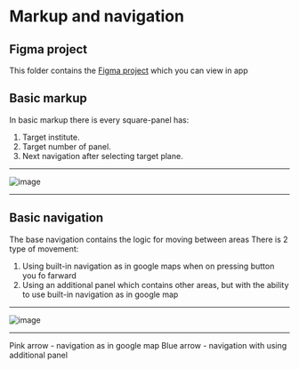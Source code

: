 # Markup and navigation

## Figma project
This folder contains the [Figma project](https://www.figma.com/file/xmwmtu8oV4sWUsyeIA5HGI/RubikCubeNavigation) which you can view in app

## Basic markup
In basic markup there is every square-panel has:
1. Target institute.
2. Target number of panel.
3. Next navigation after selecting target plane.

___

![image](https://user-images.githubusercontent.com/62260078/185654730-2e08b58b-a133-4cd4-8303-cdd333089a7b.png)

___

## Basic navigation
The base navigation contains the logic for moving between areas
There is 2 type of movement:
1. Using built-in navigation as in google maps when on pressing button you fo farward
2. Using an additional panel which contains other areas, but with the ability to use built-in navigation as in google map

___

![image](https://user-images.githubusercontent.com/62260078/185661753-4e2a4df0-d766-496e-b493-2c15eda55aa6.png)

___

Pink arrow - navigation as in google map
Blue arrow - navigation with using additional panel
